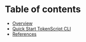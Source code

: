 # Table of contents

* [Overview](README.md)
* [Quick Start TokenScript CLI](quick-start-tokenscript-cli.md)
* [References](references.md)
